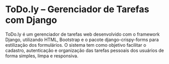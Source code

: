 # ToDo.ly – Gerenciador de Tarefas com Django
ToDo.ly é um gerenciador de tarefas web desenvolvido com o framework Django, utilizando HTML, Bootstrap e o pacote django-crispy-forms para estilização dos formulários. O sistema tem como objetivo facilitar o cadastro, autenticação e organização das tarefas pessoais dos usuários de forma simples, limpa e responsiva.
